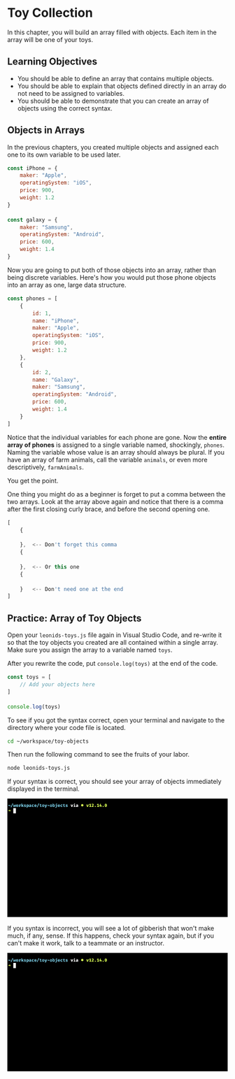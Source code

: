 # Toy Collection

In this chapter, you will build an array filled with objects. Each item in the array will be one of your toys.

## Learning Objectives

* You should be able to define an array that contains multiple objects.
* You should be able to explain that objects defined directly in an array do not need to be assigned to variables.
* You should be able to demonstrate that you can create an array of objects using the correct syntax.

## Objects in Arrays

In the previous chapters, you created multiple objects and assigned each one to its own variable to be used later.

```js
const iPhone = {
    maker: "Apple",
    operatingSystem: "iOS",
    price: 900,
    weight: 1.2
}

const galaxy = {
    maker: "Samsung",
    operatingSystem: "Android",
    price: 600,
    weight: 1.4
}
```

Now you are going to put both of those objects into an array, rather than being discrete variables. Here's how you would put those phone objects into an array as one, large data structure.

```js
const phones = [
    {
        id: 1,
        name: "iPhone",
        maker: "Apple",
        operatingSystem: "iOS",
        price: 900,
        weight: 1.2
    },
    {
        id: 2,
        name: "Galaxy",
        maker: "Samsung",
        operatingSystem: "Android",
        price: 600,
        weight: 1.4
    }
]
```

Notice that the individual variables for each phone are gone. Now the **entire array of phones** is assigned to a single variable named, shockingly, `phones`. Naming the variable whose value is an array should always be plural. If you have an array of farm animals, call the variable `animals`, or even more descriptively, `farmAnimals`.

You get the point.

One thing you might do as a beginner is forget to put a comma between the two arrays. Look at the array above again and notice that there is a comma after the first closing curly brace, and before the second opening one.

```js
[
    {

    },  <-- Don't forget this comma
    {

    },  <-- Or this one
    {

    }   <-- Don't need one at the end
]
```

## Practice: Array of Toy Objects

Open your `leonids-toys.js` file again in Visual Studio Code, and re-write it so that the toy objects you created are all contained within a single array. Make sure you assign the array to a variable named `toys`.

After you rewrite the code, put `console.log(toys)` at the end of the code.

```js
const toys = [
    // Add your objects here
]

console.log(toys)
```

To see if you got the syntax correct, open your terminal and navigate to the directory where your code file is located.

```sh
cd ~/workspace/toy-objects
```

Then run the following command to see the fruits of your labor.

```sh
node leonids-toys.js
```

If your syntax is correct, you should see your array of objects immediately displayed in the terminal.

![](./images/good-array-of-toys.gif)

If you syntax is incorrect, you will see a lot of gibberish that won't make much, if any, sense. If this happens, check your syntax again, but if you can't make it work, talk to a teammate or an instructor.

![](./images/bad-array-of-toys.gif)


